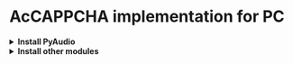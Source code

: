 # AcCAPPCHA implementation for PC

<details><summary><b>Install PyAudio</b></summary>
  <b><i>Linux:</i></b><br>
  <code>
  sudo apt install portaudio19-dev
  pip3 install pyaudio
  </code><br>
  <b><i>Windows:</i></b><br>
  Check the version and either you have 64 or 32 Python just open python on terminal, obtaining for example this result:<br>
  <img src="img/version_python.PNG" width="650" alt="version_python"><br>
  Download from the appropriate <i>.whl</i> file from [here](https://www.lfd.uci.edu/~gohlke/pythonlibs/#pyaudio). An example of the name of this file is <b>PyAudio‑0.2.11‑cp37‑cp37m‑win_amd64.whl</b><br>
  Then go to the download folder and install it through the command:<br>
  <code>
  pip3 install PyAudio-0.2.11-cp37-cp37m-win_amd64.whl
  </code><br>
  or<br>
  <code>
  python3 -m pip install PyAudio-0.2.11-cp37-cp37m-win_amd64.whl
  </code><br>
</details>
<details><summary><b>Install other modules</b></summary>
  Type the following command on terminal:<br>
  <code>
  pip3 install matplotlib pyaudio scipy numpy wave pynput Datetime termcolor argparse
  </code><br>
  or<br>
  <code>
  python3 -m pip install matplotlib pyaudio scipy numpy wave pynput Datetime termcolor argparse
  </code>
</details>
